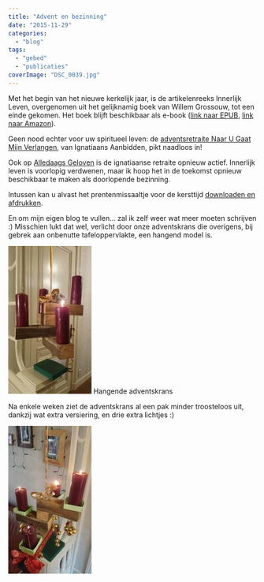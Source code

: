 ```yaml
---
title: "Advent en bezinning"
date: "2015-11-29"
categories: 
  - "blog"
tags: 
  - "gebed"
  - "publicaties"
coverImage: "DSC_0039.jpg"
---
```


Met het begin van het nieuwe kerkelijk jaar, is de artikelenreeks Innerlijk Leven, overgenomen uit het gelijknamig boek van Willem Grossouw, tot een einde gekomen. Het boek blijft beschikbaar als e-book ([link naar EPUB](https://storage.googleapis.com/geloven-leren/books/Innerlijk-Leven-Willem-Grossouw.epub), [link naar Amazon](http://www.amazon.com/dp/B00F58L6AU)).

Geen nood echter voor uw spiritueel leven: de [adventsretraite Naar U Gaat Mijn Verlangen](http://www.ignatiaansbidden.org/), van Ignatiaans Aanbidden, pikt naadloos in!

Ook op [Alledaags Geloven](http://alledaags.gelovenleren.net/) is de ignatiaanse retraite opnieuw actief. Innerlijk leven is voorlopig verdwenen, maar ik hoop het in de toekomst opnieuw beschikbaar te maken als doorlopende bezinning.

Intussen kan u alvast het prentenmissaaltje voor de kersttijd [downloaden en afdrukken](/page/katholieke-printerboekjes/).

En om mijn eigen blog te vullen… zal ik zelf weer wat meer moeten schrijven :) Misschien lukt dat wel, verlicht door onze adventskrans die overigens, bij gebrek aan onbenutte tafeloppervlakte, een hangend model is.

![Hangende adventskrans](images/DSC_0039-169x300.jpg) Hangende adventskrans



Na enkele weken ziet de adventskrans al een pak minder troosteloos uit, dankzij wat extra versiering, en drie extra lichtjes :)

![DSC_0005 (1)](images/DSC_0005-1-e1450647363388-169x300.jpg)

